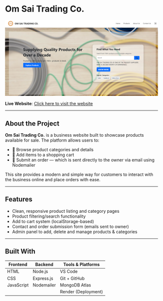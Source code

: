 # Om Sai Trading Co.

![Om Sai Trading Co. Website Preview](client/images/landing.PNG)

**Live Website**: [Click here to visit the website](https://om-sai-trading-co.onrender.com/)

---

## About the Project

**Om Sai Trading Co.** is a business website built to showcase products available for sale. The platform allows users to:

- 🧾 Browse product categories and details
- 🛒 Add items to a shopping cart
- 📩 Submit an order — which is sent directly to the owner via email using Nodemailer

This site provides a modern and simple way for customers to interact with the business online and place orders with ease.

---

## Features

- Clean, responsive product listing and category pages
- Product filtering/search functionality
- Add to cart system (localStorage-based)
- Contact and order submission form (emails sent to owner)
- Admin panel to add, delete and manage products & categories

---

## Built With

| Frontend        | Backend        | Tools & Platforms       |
|----------------|----------------|--------------------------|
| HTML           | Node.js        | VS Code                  |
| CSS            | Express.js     | Git + GitHub             |
| JavaScript     | Nodemailer     | MongoDB Atlas            |
|                |                | Render (Deployment)      |




